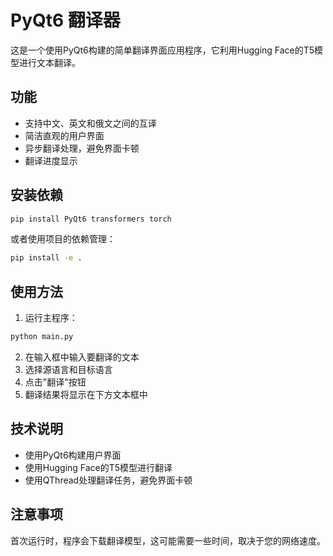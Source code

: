 # PyQt6 翻译器

这是一个使用PyQt6构建的简单翻译界面应用程序，它利用Hugging Face的T5模型进行文本翻译。

## 功能

- 支持中文、英文和俄文之间的互译
- 简洁直观的用户界面
- 异步翻译处理，避免界面卡顿
- 翻译进度显示

## 安装依赖

```bash
pip install PyQt6 transformers torch
```

或者使用项目的依赖管理：

```bash
pip install -e .
```

## 使用方法

1. 运行主程序：

```bash
python main.py
```

2. 在输入框中输入要翻译的文本
3. 选择源语言和目标语言
4. 点击"翻译"按钮
5. 翻译结果将显示在下方文本框中

## 技术说明

- 使用PyQt6构建用户界面
- 使用Hugging Face的T5模型进行翻译
- 使用QThread处理翻译任务，避免界面卡顿

## 注意事项

首次运行时，程序会下载翻译模型，这可能需要一些时间，取决于您的网络速度。